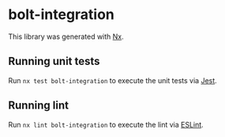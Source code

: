 # bolt-integration

This library was generated with [Nx](https://nx.dev).

## Running unit tests

Run `nx test bolt-integration` to execute the unit tests via [Jest](https://jestjs.io).

## Running lint

Run `nx lint bolt-integration` to execute the lint via [ESLint](https://eslint.org/).
